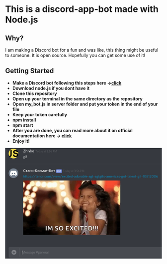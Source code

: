 # This is a discord-app-bot made with Node.js

## Why?
I am making a Discord bot for a fun and was like, this thing might be useful to someone. It is open source. Hopefully you can get some use of it!

## Getting Started
*  <b>Make a Discord bot following this steps here ->[click](https://github.com/reactiflux/discord-irc/wiki/Creating-a-discord-bot-&-getting-a-token)</b>
*  <b>Download node.js if you dont have it</b>
*  <b>Clone this repository</b>
*  <b>Open up your terminal in the same directory as the repository</b>
*  <b>Open my_bot.js in server folder and put your token in the end of your file</b>
*  <b>Keep your token carefully</b>
*  <b>npm install</b>
*  <b>npm start</b>
*  <b>After you are done, you can read more about it on official documentation here -> [click](https://github.com/discordapp/discord-api-docs) </b>
*  <b>Enjoy it!</b>

![gifImage](/Storage/images/discord.png?raw=true "Optional Title")
